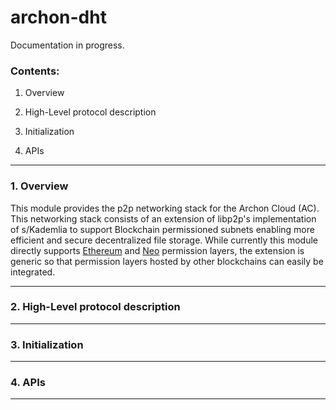 # archon-dht

Documentation in progress.

### Contents:

  1. Overview

  2. High-Level protocol description

  3. Initialization

  4. APIs 


--------------------------------------------------------------------


### 1. Overview

This module provides the p2p networking stack for the Archon Cloud (AC). This networking stack consists of an extension of libp2p's implementation of s/Kademlia to support Blockchain permissioned subnets enabling more efficient and secure decentralized file storage. While currently this module directly supports [Ethereum](https://github.com/archoncloud/archoncloud-ethereum) and [Neo](https://github.com/archoncloud/archoncloud-go/blockchainAPI/neo) permission layers, the extension is generic so that permission layers hosted by other blockchains can easily be integrated.

--------------------------------------------------------------------

### 2. High-Level protocol description


--------------------------------------------------------------------

### 3. Initialization


--------------------------------------------------------------------

### 4. APIs 

--------------------------------------------------------------------

